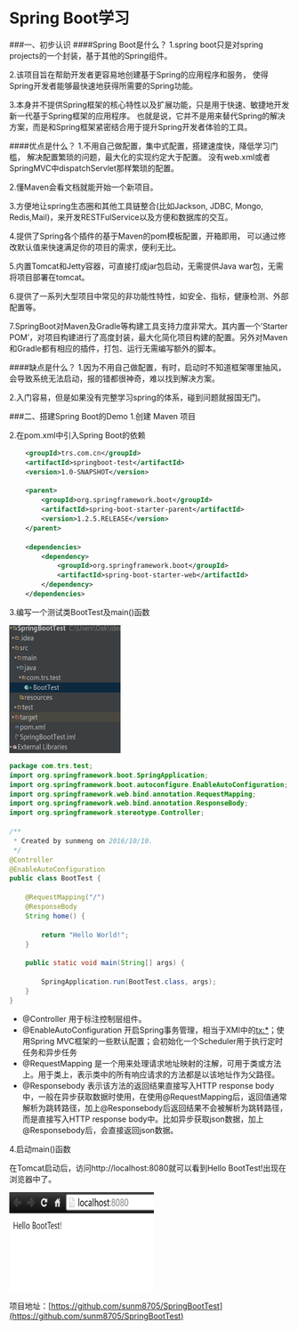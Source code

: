 # Spring Boot学习
###一、初步认识
####Spring Boot是什么？
1.spring boot只是对spring projects的一个封装，基于其他的Spring组件。  

2.该项目旨在帮助开发者更容易地创建基于Spring的应用程序和服务， 使得Spring开发者能够最快速地获得所需要的Spring功能。  

3.本身并不提供Spring框架的核心特性以及扩展功能，只是用于快速、敏捷地开发新一代基于Spring框架的应用程序。 也就是说，它并不是用来替代Spring的解决方案，而是和Spring框架紧密结合用于提升Spring开发者体验的工具。  

####优点是什么？
1.不用自己做配置，集中式配置，搭建速度快，降低学习门槛， 解决配置繁琐的问题，最大化的实现约定大于配置。 没有web.xml或者SpringMVC中dispatchServlet那样繁琐的配置。  

2.懂Maven会看文档就能开始一个新项目。

3.方便地让spring生态圈和其他工具链整合(比如Jackson, JDBC, Mongo, Redis,Mail)，来开发RESTFulService以及方便和数据库的交互。

4.提供了Spring各个插件的基于Maven的pom模板配置，开箱即用， 可以通过修改默认值来快速满足你的项目的需求，便利无比。

5.内置Tomcat和Jetty容器，可直接打成jar包启动，无需提供Java war包，无需将项目部署在tomcat。

6.提供了一系列大型项目中常见的非功能性特性，如安全、指标，健康检测、外部配置等。

7.SpringBoot对Maven及Gradle等构建工具支持力度非常大。其内置一个’Starter POM’，对项目构建进行了高度封装，最大化简化项目构建的配置。另外对Maven 和Gradle都有相应的插件，打包、运行无需编写额外的脚本。  

####缺点是什么？
1.因为不用自己做配置，有时，启动时不知道框架哪里抽风， 会导致系统无法启动，报的错都很神奇，难以找到解决方案。

2.入门容易，但是如果没有完整学习spring的体系，碰到问题就报国无门。

###二、搭建Spring Boot的Demo
1.创建 Maven 项目  

2.在pom.xml中引入Spring Boot的依赖 

```xml
    <groupId>trs.com.cn</groupId>
    <artifactId>springboot-test</artifactId>
    <version>1.0-SNAPSHOT</version>

    <parent>
        <groupId>org.springframework.boot</groupId>
        <artifactId>spring-boot-starter-parent</artifactId>
        <version>1.2.5.RELEASE</version>
    </parent>

    <dependencies>
        <dependency>
            <groupId>org.springframework.boot</groupId>
            <artifactId>spring-boot-starter-web</artifactId>
        </dependency>
    </dependencies>
```
3.编写一个测试类BootTest及main()函数  

<img src="img/SecondTime/SpringBoot/spring_BootTest.png" width = "200" height = "230" alt="BootTest测试类" align=center />

```java
package com.trs.test;
import org.springframework.boot.SpringApplication;
import org.springframework.boot.autoconfigure.EnableAutoConfiguration;
import org.springframework.web.bind.annotation.RequestMapping;
import org.springframework.web.bind.annotation.ResponseBody;
import org.springframework.stereotype.Controller;

/**
 * Created by sunmeng on 2016/10/10.
 */
@Controller
@EnableAutoConfiguration
public class BootTest {

    @RequestMapping("/")
    @ResponseBody
    String home() {
    
        return "Hello World!";
    }

    public static void main(String[] args) {

        SpringApplication.run(BootTest.class, args);
    }
}
```
* @Controller 用于标注控制层组件。  
* @EnableAutoConfiguration 开启Spring事务管理，相当于XMl中的<tx:*>；使用Spring MVC框架的一些默认配置；会初始化一个Scheduler用于执行定时任务和异步任务
* @RequestMapping 是一个用来处理请求地址映射的注解，可用于类或方法上。用于类上，表示类中的所有响应请求的方法都是以该地址作为父路径。
* @Responsebody 表示该方法的返回结果直接写入HTTP response body中，一般在异步获取数据时使用，在使用@RequestMapping后，返回值通常解析为跳转路径，加上@Responsebody后返回结果不会被解析为跳转路径，而是直接写入HTTP response body中。比如异步获取json数据，加上@Responsebody后，会直接返回json数据。  

4.启动main()函数  

在Tomcat启动后，访问http://localhost:8080就可以看到Hello BootTest!出现在浏览器中了。  

<img src="img/SecondTime/SpringBoot/spring_print.png" width = "260" height = "180" alt="显示" align=center />  

项目地址：[https://github.com/sunm8705/SpringBootTest](https://github.com/sunm8705/SpringBootTest)
